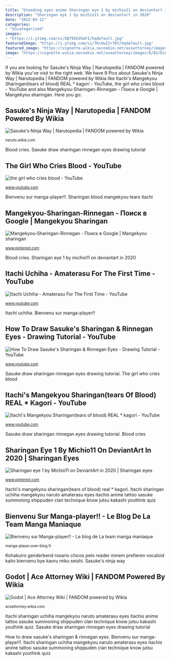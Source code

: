 ```yaml
---
title: "bleeding eyes anime Sharingan eye 1 by michio11 on deviantart in 2020"
description: "Sharingan eye 1 by michio11 on deviantart in 2020"
date: "2022-04-12"
categories:
- "Uncategorized"
images:
- "https://i.ytimg.com/vi/O8f9IEdSmFI/hqdefault.jpg"
featuredImage: "https://i.ytimg.com/vi/7KcUwI2r7KY/hqdefault.jpg"
featured_image: "https://vignette.wikia.nocookie.net/aceattorney/images/8/82/Diego_bleeding.png/revision/latest?cb=20161209014248"
image: "https://vignette.wikia.nocookie.net/aceattorney/images/8/82/Diego_bleeding.png/revision/latest?cb=20161209014248"
---
```


If you are looking for Sasuke&#039;s Ninja Way | Narutopedia | FANDOM powered by Wikia you've visit to the right web. We have 9 Pics about Sasuke&#039;s Ninja Way | Narutopedia | FANDOM powered by Wikia like Itachi&#039;s Mangekyou Sharingan(tears of blood) REAL * kagori - YouTube, the girl who cries blood - YouTube and also Mangekyou-Sharingan-Rinnegan - Поиск в Google | Mangekyou sharingan. Here you go:

## Sasuke&#039;s Ninja Way | Narutopedia | FANDOM Powered By Wikia

![Sasuke&#039;s Ninja Way | Narutopedia | FANDOM powered by Wikia](https://vignette.wikia.nocookie.net/naruto/images/7/77/Sasuke&#039;s_Ninja_Way.png/revision/latest?cb=20150729224620 "Godot wright aceattorney")

<small>naruto.wikia.com</small>

Blood cries. Sasuke draw sharingan rinnegan eyes drawing tutorial

## The Girl Who Cries Blood - YouTube

![the girl who cries blood - YouTube](https://i.ytimg.com/vi/O8f9IEdSmFI/hqdefault.jpg "Sharingan mangekyou eye rinnegan naruto ultimate eyes rinne anime ojos sasuke yin v3 yang oc deviantart google uchiha vs fan")

<small>www.youtube.com</small>

Bienvenu sur manga-player!!. Sharingan blood mangekyou tears itachi

## Mangekyou-Sharingan-Rinnegan - Поиск в Google | Mangekyou Sharingan

![Mangekyou-Sharingan-Rinnegan - Поиск в Google | Mangekyou sharingan](https://i.pinimg.com/736x/08/40/6f/08406f0ef3a84eab18cdc0d2b379df2a--mangekyou-sharingan-rinnegan.jpg "Itachi sharingan uchiha mangekyou naruto amaterasu eyes itachis anime tattoo sasuke summoning shippuden clan technique know jutsu kakashi youthink quiz")

<small>www.pinterest.com</small>

Blood cries. Sharingan eye 1 by michio11 on deviantart in 2020

## Itachi Uchiha - Amaterasu For The First Time - YouTube

![Itachi Uchiha - Amaterasu For The First Time - YouTube](https://i.ytimg.com/vi/7KcUwI2r7KY/hqdefault.jpg "Godot wright aceattorney")

<small>www.youtube.com</small>

Itachi uchiha. Bienvenu sur manga-player!!

## How To Draw Sasuke&#039;s Sharingan &amp; Rinnegan Eyes - Drawing Tutorial - YouTube

![How To Draw Sasuke&#039;s Sharingan &amp; Rinnegan Eyes - Drawing Tutorial - YouTube](https://i.ytimg.com/vi/X6GwWy7HvOA/maxresdefault.jpg "Sharingan mangekyou eye rinnegan naruto ultimate eyes rinne anime ojos sasuke yin v3 yang oc deviantart google uchiha vs fan")

<small>www.youtube.com</small>

Sasuke draw sharingan rinnegan eyes drawing tutorial. The girl who cries blood

## Itachi&#039;s Mangekyou Sharingan(tears Of Blood) REAL * Kagori - YouTube

![Itachi&#039;s Mangekyou Sharingan(tears of blood) REAL * kagori - YouTube](https://i.ytimg.com/vi/CGzbyNnvOOs/maxresdefault.jpg "Sasuke draw sharingan rinnegan eyes drawing tutorial")

<small>www.youtube.com</small>

Sasuke draw sharingan rinnegan eyes drawing tutorial. Blood cries

## Sharingan Eye 1 By Michio11 On DeviantArt In 2020 | Sharingan Eyes

![Sharingan eye 1 by Michio11 on DeviantArt in 2020 | Sharingan eyes](https://i.pinimg.com/736x/df/d2/6d/dfd26d8a9c225502dd2e8229b52a0482.jpg "Kohakuiro genderbend rosario chicos pelo reader minem prefieren vocaloid kaito bienvenu bye kaoru miku seishi")

<small>www.pinterest.com</small>

Itachi&#039;s mangekyou sharingan(tears of blood) real * kagori. Itachi sharingan uchiha mangekyou naruto amaterasu eyes itachis anime tattoo sasuke summoning shippuden clan technique know jutsu kakashi youthink quiz

## Bienvenu Sur Manga-player!! - Le Blog De La Team Manga Maniaque

![Bienvenu sur Manga-player!! - Le blog de La team manga maniaque](http://img.over-blog.com/433x600/3/01/67/91/2010-06-01-285353.jpg "Blood cries")

<small>manga-player.over-blog.fr</small>

Kohakuiro genderbend rosario chicos pelo reader minem prefieren vocaloid kaito bienvenu bye kaoru miku seishi. Sasuke&#039;s ninja way

## Godot | Ace Attorney Wiki | FANDOM Powered By Wikia

![Godot | Ace Attorney Wiki | FANDOM powered by Wikia](https://vignette.wikia.nocookie.net/aceattorney/images/8/82/Diego_bleeding.png/revision/latest?cb=20161209014248 "Itachi uchiha")

<small>aceattorney.wikia.com</small>

Itachi sharingan uchiha mangekyou naruto amaterasu eyes itachis anime tattoo sasuke summoning shippuden clan technique know jutsu kakashi youthink quiz. Sasuke draw sharingan rinnegan eyes drawing tutorial

How to draw sasuke&#039;s sharingan &amp; rinnegan eyes. Bienvenu sur manga-player!!. Itachi sharingan uchiha mangekyou naruto amaterasu eyes itachis anime tattoo sasuke summoning shippuden clan technique know jutsu kakashi youthink quiz
